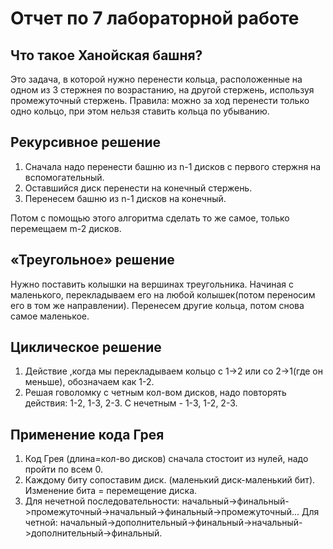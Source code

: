 # Отчет по 7 лабораторной работе

## Что такое Ханойская башня?

Это задача, в которой нужно перенести кольца, расположенные на одном из 3 стержнея по возрастанию, на другой стержень, используя промежуточный стержень. Правила: можно за ход перенести только одно кольцо, при этом нельзя ставить кольца по убыванию.

## Рекурсивное решение 

1. Сначала надо перенести башню из n-1 дисков с первого стержня на вспомогательный.
2. Оставшийся диск перенести на конечный стержень.
3. Перенесем башню из n-1 дисков на конечный.

Потом с помощью этого алгоритма сделать то же самое, только перемещаем m-2 дисков.

## «Треугольное» решение

Нужно поставить колышки на вершинах треугольника.
Начиная с маленького, перекладываем его на любой колышек(потом переносим его в том же направлении). Перенесем другие кольца, потом снова самое маленькое.

## Циклическое решение 

1. Действие ,когда мы перекладываем кольцо с 1->2 или со 2->1(где он меньше), обозначаем как 1-2.
2. Решая говоломку с четным кол-вом дисков, надо повторять действия: 1-2, 1-3, 2-3. С нечетным - 1-3, 1-2, 2-3.

## Применение кода Грея

1. Код Грея (длина=кол-во дисков) сначала стостоит из нулей, надо пройти по всем 0.
2. Каждому биту сопоставим диск. (маленький диск-маленький бит). Изменение бита = перемещение диска.
3. Для нечетной последовательности: начальный->финальный->промежуточный->начальный->финальный->промежуточный...
Для четной: начальный->дополнительный->финальный->начальный->дополнительный->финальный.
